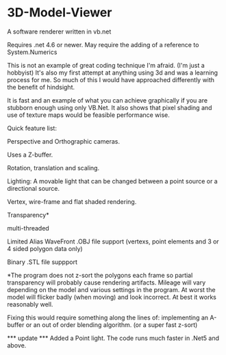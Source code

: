 # 3D-Model-Viewer
A software renderer written in vb.net 

Requires .net 4.6 or newer. 
May require the adding of a reference to System.Numerics

This is not an example of great coding technique I'm afraid. (I'm just a hobbyist)
It's also my first attempt at anything using 3d and was a learning process for me.
So much of this I would have approached differently with the benefit of hindsight.

It is fast and an example of what you can achieve graphically if you are stubborn enough using only VB.Net.
It also shows that pixel shading and use of texture maps would be feasible performance wise.


Quick feature list:

Perspective and Orthographic cameras.

Uses a Z-buffer.

Rotation, translation and scaling.

Lighting: A movable light that can be changed between a point source or a directional source.

Vertex, wire-frame and flat shaded rendering.

Transparency*

multi-threaded

Limited Alias WaveFront .OBJ file support (vertexs, point elements and 3 or 4 sided polygon data only)

Binary .STL file suppport



*The program does not z-sort the polygons each frame so partial transparency will probably cause rendering artifacts. 
Mileage will vary depending on the model and various settings in the program.
At worst the model will flicker badly (when moving) and look incorrect. At best it works reasonably well.

Fixing this would require something along the lines of: implementing an A-buffer or an out of order blending algorithm. (or a super fast z-sort)

*** update ***
Added a Point light.
The code runs much faster in .Net5 and above. 
